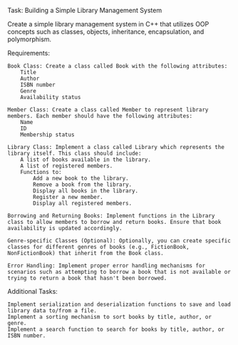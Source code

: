 Task: Building a Simple Library Management System

Create a simple library management system in C++ that utilizes OOP concepts such as classes, objects, inheritance, encapsulation, and polymorphism.

Requirements:

    Book Class: Create a class called Book with the following attributes:
        Title
        Author
        ISBN number
        Genre
        Availability status

    Member Class: Create a class called Member to represent library members. Each member should have the following attributes:
        Name
        ID
        Membership status

    Library Class: Implement a class called Library which represents the library itself. This class should include:
        A list of books available in the library.
        A list of registered members.
        Functions to:
            Add a new book to the library.
            Remove a book from the library.
            Display all books in the library.
            Register a new member.
            Display all registered members.

    Borrowing and Returning Books: Implement functions in the Library class to allow members to borrow and return books. Ensure that book availability is updated accordingly.

    Genre-specific Classes (Optional): Optionally, you can create specific classes for different genres of books (e.g., FictionBook, NonFictionBook) that inherit from the Book class.

    Error Handling: Implement proper error handling mechanisms for scenarios such as attempting to borrow a book that is not available or trying to return a book that hasn't been borrowed.

Additional Tasks:

    Implement serialization and deserialization functions to save and load library data to/from a file.
    Implement a sorting mechanism to sort books by title, author, or genre.
    Implement a search function to search for books by title, author, or ISBN number.
